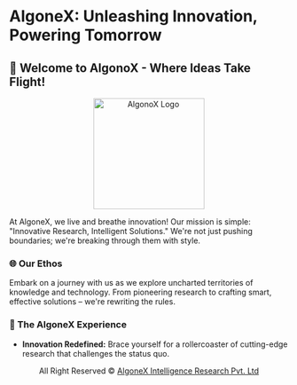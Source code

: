 # AlgoneX: Unleashing Innovation, Powering Tomorrow


## 🚀 Welcome to AlgonoX - Where Ideas Take Flight!

<div align="center">
  <img src="download-removebg.png" alt="AlgonoX Logo" width="200" height="200">
</div>


At AlgoneX, we live and breathe innovation! Our mission is simple: "Innovative Research, Intelligent Solutions." We're not just pushing boundaries; we're breaking through them with style.

### 🌐 Our Ethos

Embark on a journey with us as we explore uncharted territories of knowledge and technology. From pioneering research to crafting smart, effective solutions – we're rewriting the rules.

### 🚀 The AlgoneX Experience

- **Innovation Redefined:** Brace yourself for a rollercoaster of cutting-edge research that challenges the status quo.



<div align="center">
  All Right Reserved © <a href="https://github.com/AlgoneX/Code-Licence/blob/1ec338af4c0ee168b70bff52df366b10724f606f/LICENSE">AlgoneX Intelligence Research Pvt. Ltd</a>
</div>


